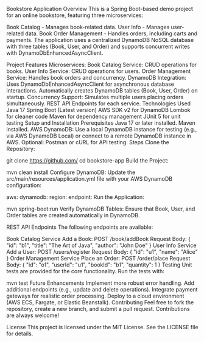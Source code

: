 Bookstore Application
Overview
This is a Spring Boot-based demo project for an online bookstore, featuring three microservices:

Book Catalog - Manages book-related data.
User Info - Manages user-related data.
Book Order Management - Handles orders, including carts and payments.
The application uses a centralized DynamoDB NoSQL database with three tables (Book, User, and Order) and supports concurrent writes with DynamoDbEnhancedAsyncClient.

Project Features
Microservices:
Book Catalog Service: CRUD operations for books.
User Info Service: CRUD operations for users.
Order Management Service: Handles book orders and concurrency.
DynamoDB Integration:
Uses DynamoDbEnhancedAsyncClient for asynchronous database interactions.
Automatically creates DynamoDB tables (Book, User, Order) on startup.
Concurrency Support:
Simulates multiple users placing orders simultaneously.
REST API Endpoints for each service.
Technologies Used
Java 17
Spring Boot (Latest version)
AWS SDK v2 for DynamoDB
Lombok for cleaner code
Maven for dependency management
JUnit 5 for unit testing
Setup and Installation
Prerequisites
Java 17 or later installed.
Maven installed.
AWS DynamoDB:
Use a local DynamoDB instance for testing (e.g., via AWS DynamoDB Local) or connect to a remote DynamoDB instance in AWS.
Optional: Postman or cURL for API testing.
Steps
Clone the Repository:

git clone https://github.com/
cd bookstore-app
Build the Project:

mvn clean install
Configure DynamoDB: Update the src/main/resources/application.yml file with your AWS DynamoDB configuration:

aws:
  dynamodb:
    region: <your-region>
    endpoint: <your-dynamodb-endpoint>
Run the Application:

mvn spring-boot:run
Verify DynamoDB Tables: Ensure that Book, User, and Order tables are created automatically in DynamoDB.

REST API Endpoints
The following endpoints are available:

Book Catalog Service
Add a Book:
POST /book/addBook
Request Body:
{
  "id": "b1",
  "title": "The Art of Java",
  "author": "John Doe"
}
User Info Service
Add a User:
POST /users/register
Request Body:
{
  "id": "u1",
  "name": "Alice"
}
Order Management Service
Place an Order:
POST /order/place
Request Body:
{
  "id": "o1",
  "userId": "u1",
  "bookId": "b1",
  "quantity": 1
}
Testing
Unit tests are provided for the core functionality. Run the tests with:

mvn test
Future Enhancements
Implement more robust error handling.
Add additional endpoints (e.g., update and delete operations).
Integrate payment gateways for realistic order processing.
Deploy to a cloud environment (AWS ECS, Fargate, or Elastic Beanstalk).
Contributing
Feel free to fork the repository, create a new branch, and submit a pull request. Contributions are always welcome!

License
This project is licensed under the MIT License. See the LICENSE file for details.
